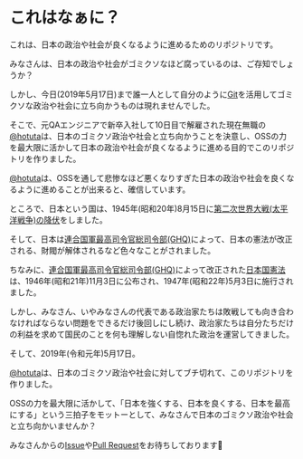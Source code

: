 # これはなぁに？

これは、日本の政治や社会が良くなるように進めるためのリポジトリです。

みなさんは、日本の政治や社会がゴミクソなほど腐っているのは、ご存知でしょうか？

しかし、今日(2019年5月17日)まで誰一人として自分のように[Git](https://ja.wikipedia.org/wiki/Git)を活用してゴミクソな政治や社会に立ち向かうものは現れませんでした。

そこで、元QAエンジニアで新卒入社して10日目で解雇された現在無職の[@hotuta](https://github.com/hotuta)は、日本のゴミクソ政治や社会と立ち向かうことを決意し、OSSの力を最大限に活かして日本の政治や社会が良くなるように進める目的でこのリポジトリを作りました。

[@hotuta](https://github.com/hotuta)は、OSSを通して悲惨なほど悪くなりすぎた日本の政治や社会を良くなるように進めることが出来ると、確信しています。

ところで、日本という国は、1945年(昭和20年)8月15日に[第二次世界大戦(太平洋戦争)の降伏](https://ja.wikipedia.org/wiki/日本の降伏)をしました。

そして、日本は[連合国軍最高司令官総司令部(GHQ)](https://ja.wikipedia.org/wiki/%E9%80%A3%E5%90%88%E5%9B%BD%E8%BB%8D%E6%9C%80%E9%AB%98%E5%8F%B8%E4%BB%A4%E5%AE%98%E7%B7%8F%E5%8F%B8%E4%BB%A4%E9%83%A8)によって、日本の憲法が改正される、財閥が解体されるなど色々なことがされました。

ちなみに、[連合国軍最高司令官総司令部(GHQ)](https://ja.wikipedia.org/wiki/%E9%80%A3%E5%90%88%E5%9B%BD%E8%BB%8D%E6%9C%80%E9%AB%98%E5%8F%B8%E4%BB%A4%E5%AE%98%E7%B7%8F%E5%8F%B8%E4%BB%A4%E9%83%A8)によって改正された[日本国憲法](https://ja.wikipedia.org/wiki/%E6%97%A5%E6%9C%AC%E5%9B%BD%E6%86%B2%E6%B3%95)は、1946年(昭和21年)11月3日に公布され、1947年(昭和22年)5月3日に施行されました。

しかし、みなさん、いやみなさんの代表である政治家たちは敗戦しても向き合わなければならない問題をできるだけ後回しにし続け、政治家たちは自分たちだけの利益を求めて国民のことを何も理解しない自惚れた政治を運営してきました。

そして、2019年(令和元年)5月17日。

[@hotuta](https://github.com/hotuta)は、日本のゴミクソ政治や社会に対してブチ切れて、このリポジトリを作りました。

OSSの力を最大限に活かして、「日本を強くする、日本を良くする、日本を最高にする」という三拍子をモットーとして、みなさんで日本のゴミクソ政治や社会と立ち向かいませんか？

みなさんからの[Issue](https://github.com/next-japan/information/issues)や[Pull Request](https://github.com/next-japan/information/pulls)をお待ちしております🙇